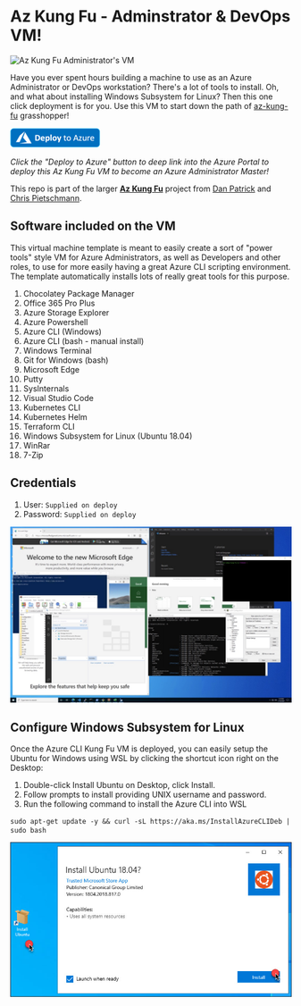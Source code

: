 # Az Kung Fu - Adminstrator & DevOps VM!

![Az Kung Fu Administrator's VM](https://i2.wp.com/build5nines.com/wp-content/uploads/2020/02/Azure-CLI-KungFu-VM-Featured_Image.jpg?resize=270%2C181&ssl=1 "Az Kung Fu Administrator's VM")

Have you ever spent hours building a machine to use as an Azure Administrator or DevOps workstation? There's a lot of tools to install. Oh, and what about installing Windows Subsystem for Linux?  Then this one click deployment is for you.  Use this VM to start down the path of [az-kung-fu](https://github.com/build5nines/az-kung-fu) grasshopper!

<a href="https://portal.azure.com/#create/Microsoft.Template/uri/https%3A%2F%2Fraw.githubusercontent.com%2FBuild5Nines%2Faz-kung-fu-vm%2Fmaster%2Fazure-deploy.json" target="_blank">
    <img src="media/Deploy-to-Azure-button.png"/>
</a>

_Click the "Deploy to Azure" button to deep link into the Azure Portal to deploy this Az Kung Fu VM to become an Azure Administrator Master!_

This repo is part of the larger [**Az Kung Fu**](http://github.com/build5nines/az-kung-fu) project from [Dan Patrick](https://build5nines.com/author/deltadan) and [Chris Pietschmann](https://build5nines.com/author/crpietschmann/).

## Software included on the VM

This virtual machine template is meant to easily create a sort of "power tools" style VM for Azure Administrators, as well as Developers and other roles, to use for more easily having a great Azure CLI scripting environment. The template automatically installs lots of really great tools for this purpose.

1. Chocolatey Package Manager
1. Office 365 Pro Plus
1. Azure Storage Explorer
1. Azure Powershell
1. Azure CLI (Windows)
1. Azure CLI (bash - manual install)
1. Windows Terminal
1. Git for Windows (bash)
1. Microsoft Edge
1. Putty
1. SysInternals
1. Visual Studio Code
1. Kubernetes CLI
1. Kubernetes Helm
1. Terraform CLI
1. Windows Subsystem for Linux (Ubuntu 18.04)
1. WinRar
1. 7-Zip

## Credentials
1. User: `Supplied on deploy`
1. Password: `Supplied on deploy`

![az-kung-fu-vm screnshot with apps shown](media/az-kung-fu-vm-screenshot-all-apps.jpg "az-kung-fu-vm screnshot with apps shown")

## Configure Windows Subsystem for Linux

Once the Azure CLI Kung Fu VM is deployed, you can easily setup the Ubuntu for Windows using WSL by clicking the shortcut icon right on the Desktop:

1. Double-click Install Ubuntu on Desktop, click Install.
1. Follow prompts to install providing UNIX username and password.
1. Run the following command to install the Azure CLI into WSL

```
sudo apt-get update -y && curl -sL https://aka.ms/InstallAzureCLIDeb | sudo bash
```

![alt text](https://github.com/build5nines/az-kung-fu-vm/blob/master/media/wsl.jpg "Configure Ubuntu for Windows")
